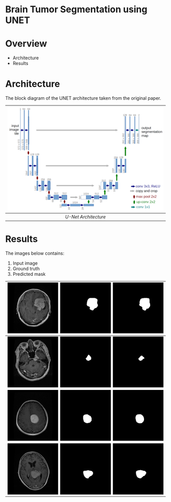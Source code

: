 # Brain Tumor Segmentation using UNET


# Overview
- Architecture
- Results

# Architecture
The block diagram of the UNET architecture taken from the original paper.

| ![U-Net Architecture](img/u-net-architecture.png) |
| :--: |
| *U-Net Architecture* |

# Results
The images below contains:
1. Input image
2. Ground truth 
3. Predicted mask

| ![](results/3.png) |
| :--: |
| ![](results/6.png) |
| ![](results/11.png) |
| ![](results/21.png) |
